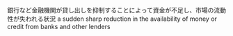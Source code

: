 銀行など金融機関が貸し出しを抑制することによって資金が不足し、市場の流動性が失われる状況
a sudden sharp reduction in the availability of money or credit from banks and other lenders